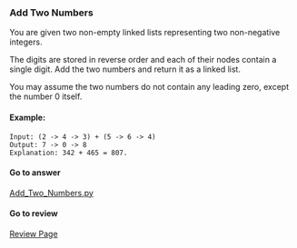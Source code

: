 ### Add Two Numbers


You are given two non-empty linked lists representing two non-negative integers. 

The digits are stored in reverse order and each of their nodes contain a single digit. Add the two numbers and return it as a linked list.

You may assume the two numbers do not contain any leading zero, except the number 0 itself.

#### Example:

```
Input: (2 -> 4 -> 3) + (5 -> 6 -> 4)
Output: 7 -> 0 -> 8
Explanation: 342 + 465 = 807.
```


####  Go to answer

[Add_Two_Numbers.py](https://github.com/Kelv1nYu/LeetCode_Practices/blob/master/Code/Add_Two_Numbers.py)

#### Go to review

[Review Page](https://github.com/Kelv1nYu/LeetCode_Practices/blob/master/Review/Python3/Add_Two_Numbers.md)